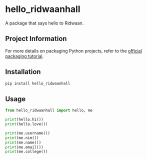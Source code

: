 # hello_ridwaanhall

A package that says hello to Ridwaan.

## Project Information

For more details on packaging Python projects, refer to the [official packaging tutorial](https://packaging.python.org/en/latest/tutorials/packaging-projects/).

## Installation

```sh
pip install hello_ridwaanhall
```

## Usage

```python
from hello_ridwaanhall import hello, me

print(hello.hi())
print(hello.love())

print(me.username())
print(me.nim())
print(me.name())
print(me.email())
print(me.college())
```
